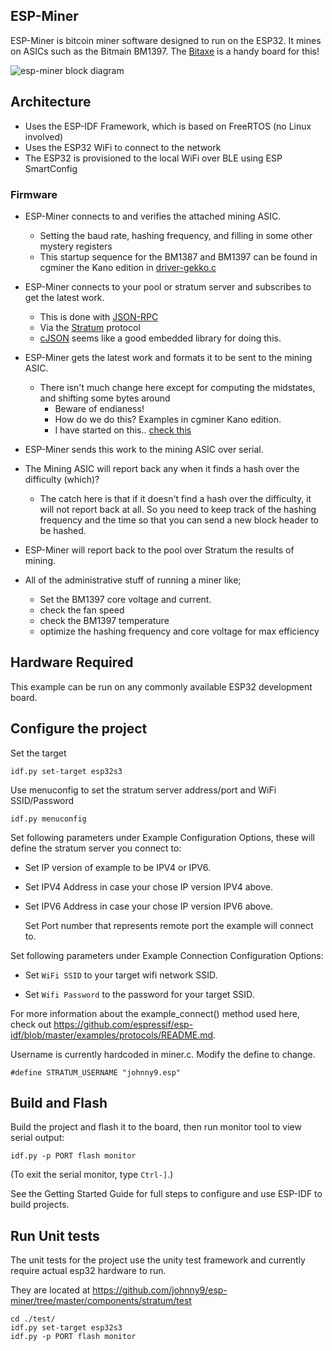 ## ESP-Miner

ESP-Miner is bitcoin miner software designed to run on the ESP32. It mines on ASICs such as the Bitmain BM1397. The [Bitaxe](https://github.com/skot/bitaxe/) is a handy board for this!

![esp-miner block diagram](doc/diagram.png)

## Architecture
- Uses the ESP-IDF Framework, which is based on FreeRTOS (no Linux involved)
- Uses the ESP32 WiFi to connect to the network
- The ESP32 is provisioned to the local WiFi over BLE using ESP SmartConfig

### Firmware
- ESP-Miner connects to and verifies the attached mining ASIC.
    - Setting the baud rate, hashing frequency, and filling in some other mystery registers
    - This startup sequence for the BM1387 and BM1397 can be found in cgminer the Kano edition in [driver-gekko.c](https://github.com/kanoi/cgminer/blob/master/driver-gekko.c)

- ESP-Miner connects to your pool or stratum server and subscribes to get the latest work.
    - This is done with [JSON-RPC](https://www.jsonrpc.org)
    - Via the [Stratum](https://braiins.com/stratum-v1/docs) protocol
    - [cJSON](https://github.com/DaveGamble/cJSON) seems like a good embedded library for doing this.
- ESP-Miner gets the latest work and formats it to be sent to the mining ASIC.
    - There isn't much change here except for computing the midstates, and shifting some bytes around
        - Beware of endianess!
        - How do we do this? Examples in cgminer Kano edition.
        - I have started on this.. [check this](nm1397_protocol.md)
- ESP-Miner sends this work to the mining ASIC over serial.

- The Mining ASIC will report back any when it finds a hash over the difficulty (which)?
    - The catch here is that if it doesn't find a hash over the difficulty, it will not report back at all. So you need to keep track of the hashing frequency and the time so that you can send a new block header to be hashed.

- ESP-Miner will report back to the pool over Stratum the results of mining.

- All of the administrative stuff of running a miner like;
     - Set the BM1397 core voltage and current.
     - check the fan speed
     - check the BM1397 temperature
     - optimize the hashing frequency and core voltage for max efficiency

## Hardware Required

This example can be run on any commonly available ESP32 development board.

## Configure the project

Set the target

```
idf.py set-target esp32s3
```

Use menuconfig to set the stratum server address/port and WiFi SSID/Password
```
idf.py menuconfig
```
Set following parameters under Example Configuration Options, these will define the stratum server you connect to:

* Set IP version of example to be IPV4 or IPV6.

* Set IPV4 Address in case your chose IP version IPV4 above.

* Set IPV6 Address in case your chose IP version IPV6 above.

    Set Port number that represents remote port the example will connect to.

Set following parameters under Example Connection Configuration Options:

* Set `WiFi SSID` to your target wifi network SSID.

* Set `Wifi Password` to the password for your target SSID.

For more information about the example_connect() method used here, check out https://github.com/espressif/esp-idf/blob/master/examples/protocols/README.md.

Username is currently hardcoded in miner.c. Modify the define to change.

```
#define STRATUM_USERNAME "johnny9.esp"
```

## Build and Flash

Build the project and flash it to the board, then run monitor tool to view serial output:

```
idf.py -p PORT flash monitor
```

(To exit the serial monitor, type ``Ctrl-]``.)

See the Getting Started Guide for full steps to configure and use ESP-IDF to build projects.

## Run Unit tests

The unit tests for the project use the unity test framework and currently require actual esp32 hardware to run.

They are located at https://github.com/johnny9/esp-miner/tree/master/components/stratum/test

```
cd ./test/
idf.py set-target esp32s3
idf.py -p PORT flash monitor
```

